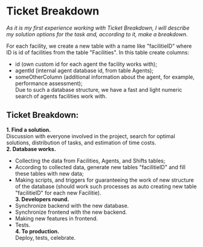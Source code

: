 # Ticket Breakdown

*As it is my first experience working with Ticket Breakdown, I will describe my solution options for the task and, according to it, make a breakdown.*  

For each facility, we create a new table with a name like "facilitieID" where ID is id of facilities from the table "Facilities". In this table create columns:  
- id (own custom id for each agent the facility works with);  
- agentId (internal agent database id, from table Agents);  
- someOtherColumn (additional information about the agent, for example, performance assessment);  
Due to such a database structure, we have a fast and light numeric search of agents facilities work with.  
  

## **Ticket Breakdown:**

**1. Find a solution.**  
Discussion with everyone involved in the project, search for optimal solutions, distribution of tasks, and estimation of time costs.  
**2. Database works.**  
- Collecting the data from Facilities, Agents, and Shifts tables;  
- According to collected data, generate new tables "facilitieID" and fill these tables with new data;  
- Making scripts, and triggers for guaranteeing the work of new structure of the database (should work such processes as auto creating new table "facilitieID" for each new Facilitie).  
**3. Developers round.**  
 - Synchronize backend with the new database.  
- Synchronize frontend with the new backend.  
- Making new features in frontend.  
- Tests.  
**4. To production.**  
Deploy, tests, celebrate.
